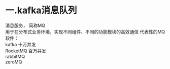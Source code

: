 # 一.kafka消息队列

消息服务， 简称MQ  
用于在分布式业务环境，实现不同组件、不同的功能模块的高效通信
代表性的MQ软件：  
kafka         十万并发  
RocketMQ 百万并发  
rabbitMQ  
zeroMQ